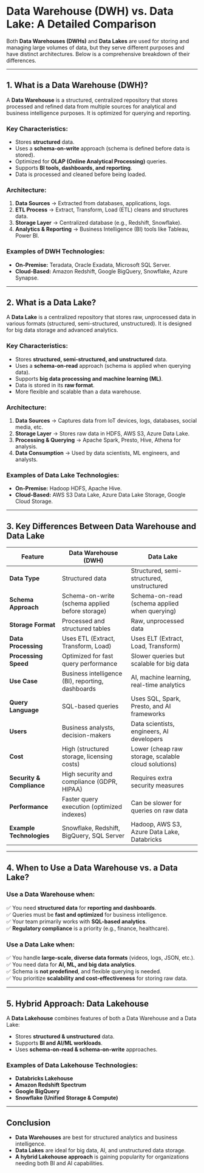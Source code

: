 # **Data Warehouse (DWH) vs. Data Lake: A Detailed Comparison**

Both **Data Warehouses (DWHs)** and **Data Lakes** are used for storing and managing large volumes of data, but they serve different purposes and have distinct architectures. Below is a comprehensive breakdown of their differences.

---

## **1. What is a Data Warehouse (DWH)?**
A **Data Warehouse** is a structured, centralized repository that stores processed and refined data from multiple sources for analytical and business intelligence purposes. It is optimized for querying and reporting.

### **Key Characteristics:**
- Stores **structured** data.
- Uses a **schema-on-write** approach (schema is defined before data is stored).
- Optimized for **OLAP (Online Analytical Processing)** queries.
- Supports **BI tools, dashboards, and reporting**.
- Data is processed and cleaned before being loaded.

### **Architecture:**
1. **Data Sources** → Extracted from databases, applications, logs.
2. **ETL Process** → Extract, Transform, Load (ETL) cleans and structures data.
3. **Storage Layer** → Centralized database (e.g., Redshift, Snowflake).
4. **Analytics & Reporting** → Business Intelligence (BI) tools like Tableau, Power BI.

### **Examples of DWH Technologies:**
- **On-Premise:** Teradata, Oracle Exadata, Microsoft SQL Server.
- **Cloud-Based:** Amazon Redshift, Google BigQuery, Snowflake, Azure Synapse.

---

## **2. What is a Data Lake?**
A **Data Lake** is a centralized repository that stores raw, unprocessed data in various formats (structured, semi-structured, unstructured). It is designed for big data storage and advanced analytics.

### **Key Characteristics:**
- Stores **structured, semi-structured, and unstructured** data.
- Uses a **schema-on-read** approach (schema is applied when querying data).
- Supports **big data processing and machine learning (ML)**.
- Data is stored in its **raw format**.
- More flexible and scalable than a data warehouse.

### **Architecture:**
1. **Data Sources** → Captures data from IoT devices, logs, databases, social media, etc.
2. **Storage Layer** → Stores raw data in HDFS, AWS S3, Azure Data Lake.
3. **Processing & Querying** → Apache Spark, Presto, Hive, Athena for analysis.
4. **Data Consumption** → Used by data scientists, ML engineers, and analysts.

### **Examples of Data Lake Technologies:**
- **On-Premise:** Hadoop HDFS, Apache Hive.
- **Cloud-Based:** AWS S3 Data Lake, Azure Data Lake Storage, Google Cloud Storage.

---

## **3. Key Differences Between Data Warehouse and Data Lake**
| Feature | **Data Warehouse (DWH)** | **Data Lake** |
|---------|----------------|-------------|
| **Data Type** | Structured data | Structured, semi-structured, unstructured |
| **Schema Approach** | Schema-on-write (schema applied before storage) | Schema-on-read (schema applied when querying) |
| **Storage Format** | Processed and structured tables | Raw, unprocessed data |
| **Data Processing** | Uses ETL (Extract, Transform, Load) | Uses ELT (Extract, Load, Transform) |
| **Processing Speed** | Optimized for fast query performance | Slower queries but scalable for big data |
| **Use Case** | Business intelligence (BI), reporting, dashboards | AI, machine learning, real-time analytics |
| **Query Language** | SQL-based queries | Uses SQL, Spark, Presto, and AI frameworks |
| **Users** | Business analysts, decision-makers | Data scientists, engineers, AI developers |
| **Cost** | High (structured storage, licensing costs) | Lower (cheap raw storage, scalable cloud solutions) |
| **Security & Compliance** | High security and compliance (GDPR, HIPAA) | Requires extra security measures |
| **Performance** | Faster query execution (optimized indexes) | Can be slower for queries on raw data |
| **Example Technologies** | Snowflake, Redshift, BigQuery, SQL Server | Hadoop, AWS S3, Azure Data Lake, Databricks |

---

## **4. When to Use a Data Warehouse vs. a Data Lake?**
### **Use a Data Warehouse when:**
✅ You need **structured data** for **reporting and dashboards**.  
✅ Queries must be **fast and optimized** for business intelligence.  
✅ Your team primarily works with **SQL-based analytics**.  
✅ **Regulatory compliance** is a priority (e.g., finance, healthcare).  

### **Use a Data Lake when:**
✅ You handle **large-scale, diverse data formats** (videos, logs, JSON, etc.).  
✅ You need data for **AI, ML, and big data analytics**.  
✅ Schema is **not predefined**, and flexible querying is needed.  
✅ You prioritize **scalability and cost-effectiveness** for storing raw data.  

---

## **5. Hybrid Approach: Data Lakehouse**
A **Data Lakehouse** combines features of both a Data Warehouse and a Data Lake:
- Stores **structured & unstructured** data.
- Supports **BI and AI/ML workloads**.
- Uses **schema-on-read & schema-on-write** approaches.

### **Examples of Data Lakehouse Technologies:**
- **Databricks Lakehouse**
- **Amazon Redshift Spectrum**
- **Google BigQuery**
- **Snowflake (Unified Storage & Compute)**

---

## **Conclusion**
- **Data Warehouses** are best for structured analytics and business intelligence.
- **Data Lakes** are ideal for big data, AI, and unstructured data storage.
- **A hybrid Lakehouse approach** is gaining popularity for organizations needing both BI and AI capabilities.
